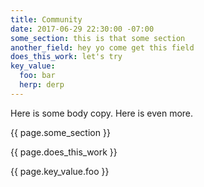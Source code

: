 ```yaml
---
title: Community
date: 2017-06-29 22:30:00 -07:00
some_section: this is that some section
another_field: hey yo come get this field
does_this_work: let's try
key_value:
  foo: bar
  herp: derp
---
```


Here is some body copy. Here is even more.

{{ page.some_section }}

{{ page.does_this_work }}

{{ page.key_value.foo }}